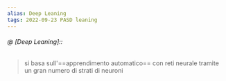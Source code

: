 ```yaml
---
alias: Deep Leaning
tags: 2022-09-23 PASD leaning
---
```


###### @ [Deep Leaning]::
> si basa sull'==apprendimento automatico== con reti neurale tramite un gran numero di strati di neuroni
